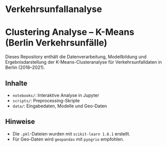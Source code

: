 # Verkehrsunfallanalyse
# Clustering Analyse – K-Means (Berlin Verkehrsunfälle)

Dieses Repository enthält die Datenverarbeitung, Modellbildung und Ergebnisdarstellung der K-Means-Clusteranalyse für Verkehrsunfalldaten in Berlin (2018–2021).

## Inhalte

- `notebooks/`: Interaktive Analyse in Jupyter
- `scripts/`: Preprocessing-Skripte
- `data/`: Eingabedaten, Modelle und Geo-Daten

## Hinweise

- Die `.pkl`-Dateien wurden mit `scikit-learn 1.6.1` erstellt.
- Für Geo-Daten wird `geopandas` mit `pyogrio` empfohlen.
